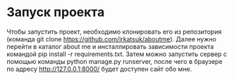 # Запуск проекта
Чтобы запустить проект, необходимо клонировать его из репозитория
(команда git clone https://github.com/irkatsuk/aboutme). Далее нужно
перейти в каталог about me и инсталлировать зависимости проекта командой
pip install -r requirements.txt. Затем можно запустить сервер с помощью команды
python manage.py runserver, после чего в браузере по адресу http://127.0.0.1:8000/
будет доступен сайт обо мне.